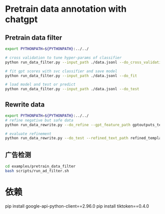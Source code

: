 # Pretrain data annotation with chatgpt
## Pretrain data filter
```bash
export PYTHONPATH=${PYTHONPATH}:../../

# cross validation to tune hyper-params of classifier
python run_data_filter.py --input_path ./data.jsonl --do_cross_validation

# fit gpt scores with svc classifier and save model
python run_data_filter.py --input_path ./data.jsonl --do_fit

# load model and test or predict
python run_data_filter.py --input_path ./data.jsonl --do_test
```

## Rewrite data
```bash
export PYTHONPATH=${PYTHONPATH}:../../
# refine negative but safe data
python run_data_rewrite.py --do_refine --gpt_feature_path gptoutputs_template5_gpt-3.5-turbo.jsonl --text_path data.jsonl --refined_text_path refined_template5_gpt-3.5-turbo.jsonl

# evaluate refinement
python run_data_rewrite.py --do_test --refined_text_path refined_template5_gpt-3.5-turbo.jsonl
```


## 广告检测
```bash
cd examples/pretrain_data_filter
bash scripts/run_ad_filter.sh
```


# 依赖
pip install google-api-python-client==2.96.0
pip install tiktoken==0.4.0
